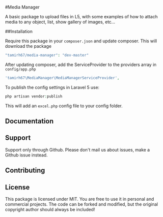 

#Media Manager

A basic package to upload files in L5, with some examples of how to attach media to any object, list, show gallery of images, etc...

##Installation

Require this package in your `composer.json` and update composer. This will download the package

```php
"tamirh67/media-manager": "dev-master"
```

After updating composer, add the ServiceProvider to the providers array in `config/app.php`

```php
'tamirh67\MediaManager\MediaManagerServiceProvider',
```

To publish the config settings in Laravel 5 use:

```php
php artisan vendor:publish
```

This will add an `excel.php` config file to your config folder.

## Documentation



## Support

Support only through Github. Please don't mail us about issues, make a Github issue instead.

## Contributing


## License

This package is licensed under MIT. You are free to use it in personal and commercial projects. The code can be forked and modified, but the original copyright author should always be included!
